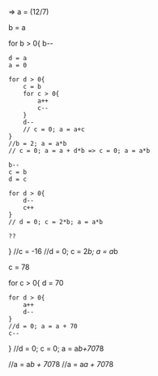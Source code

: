 => a = (12/7)

b = a

for b > 0{
    b--

    d = a
    a = 0

    for d > 0{
        c = b
        for c > 0{
            a++
            c--
        }
        d--
        // c = 0; a = a+c
    }
    //b = 2; a = a*b
    // c = 0; a = a + d*b => c = 0; a = a*b

    b--
    c = b
    d = c

    for d > 0{
        d--
        c++
    }
    // d = 0; c = 2*b; a = a*b

    ??

} //c = -16
//d = 0; c = 2*b; a = a*b


c = 78

for c > 0{
    d = 70

    for d > 0{
        a++
        d--
    }
    //d = 0; a = a + 70
    c--
}
//d = 0; c = 0; a = a*b+70*78


//a = a*b + 70*78
//a = a*a + 70*78




